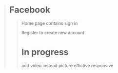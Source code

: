 > # **Facebook** 
>> Home page contains sign in 
>>
>> Register to create new account
>> # In progress 
>> add video instead picture
>> effictive responsive


